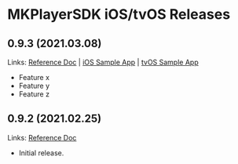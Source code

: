 
# MKPlayerSDK iOS/tvOS Releases

## 0.9.3 (2021.03.08)

Links: [Reference Doc](https://mkplayer.z13.web.core.windows.net/ios_tvos/docs/0.9.3/) | [iOS Sample App](https://mkplayer.z13.web.core.windows.net/ios_tvos/refapp/MKPlayer-RefApp-iOS-0.9.3.zip) | [tvOS Sample App](https://mkplayer.z13.web.core.windows.net/ios_tvos/refapp/MKPlayer-RefApp-tvOS-0.9.3.zip)
- Feature x
- Feature y
- Feature z

## 0.9.2 (2021.02.25)
Links: [Reference Doc](https://mkplayer.z13.web.core.windows.net/ios_tvos/docs/0.9.2/) 
- Initial release.
